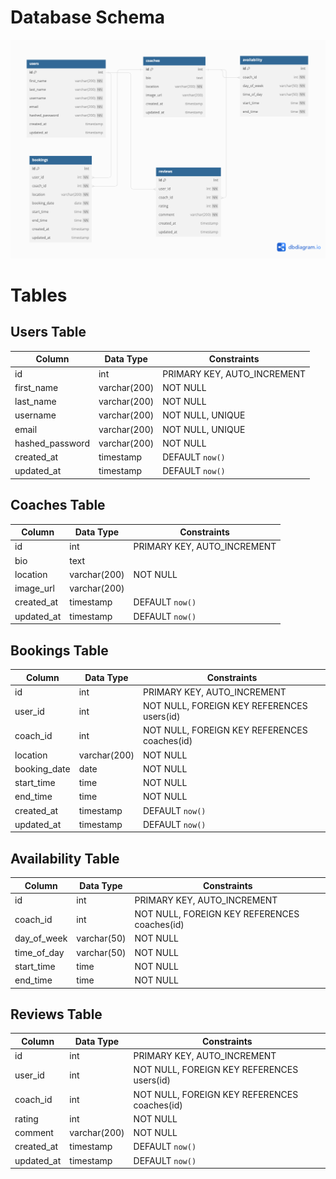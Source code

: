 # Database Schema

![DB Schema](../images/West%20Coach%20Best%20Coach.png)

# Tables

## Users Table
| Column          | Data Type      | Constraints              |
|-----------------|----------------|--------------------------|
| id              | int            | PRIMARY KEY, AUTO_INCREMENT |
| first_name      | varchar(200)   | NOT NULL                 |
| last_name       | varchar(200)   | NOT NULL                 |
| username        | varchar(200)   | NOT NULL, UNIQUE         |
| email           | varchar(200)   | NOT NULL, UNIQUE         |
| hashed_password | varchar(200)   | NOT NULL                 |
| created_at      | timestamp      | DEFAULT `now()`          |
| updated_at      | timestamp      | DEFAULT `now()`          |

## Coaches Table
| Column    | Data Type      | Constraints              |
|-----------|----------------|--------------------------|
| id        | int            | PRIMARY KEY, AUTO_INCREMENT |
| bio       | text           |                          |
| location  | varchar(200)   | NOT NULL                 |
| image_url | varchar(200)   |                          |
| created_at| timestamp      | DEFAULT `now()`          |
| updated_at| timestamp      | DEFAULT `now()`          |

## Bookings Table
| Column        | Data Type      | Constraints              |
|---------------|----------------|--------------------------|
| id            | int            | PRIMARY KEY, AUTO_INCREMENT |
| user_id       | int            | NOT NULL, FOREIGN KEY REFERENCES users(id) |
| coach_id      | int            | NOT NULL, FOREIGN KEY REFERENCES coaches(id) |
| location      | varchar(200)   | NOT NULL                 |
| booking_date  | date           | NOT NULL                 |
| start_time    | time           | NOT NULL                 |
| end_time      | time           | NOT NULL                 |
| created_at    | timestamp      | DEFAULT `now()`          |
| updated_at    | timestamp      | DEFAULT `now()`          |

## Availability Table
| Column        | Data Type      | Constraints              |
|---------------|----------------|--------------------------|
| id            | int            | PRIMARY KEY, AUTO_INCREMENT |
| coach_id      | int            | NOT NULL, FOREIGN KEY REFERENCES coaches(id) |
| day_of_week   | varchar(50)    | NOT NULL                 |
| time_of_day   | varchar(50)    | NOT NULL                 |
| start_time    | time           | NOT NULL                 |
| end_time      | time           | NOT NULL                 |

## Reviews Table
| Column        | Data Type      | Constraints              |
|---------------|----------------|--------------------------|
| id            | int            | PRIMARY KEY, AUTO_INCREMENT |
| user_id       | int            | NOT NULL, FOREIGN KEY REFERENCES users(id) |
| coach_id      | int            | NOT NULL, FOREIGN KEY REFERENCES coaches(id) |
| rating        | int            | NOT NULL                 |
| comment       | varchar(200)   | NOT NULL                 |
| created_at    | timestamp      | DEFAULT `now()`          |
| updated_at    | timestamp      | DEFAULT `now()`          | 
